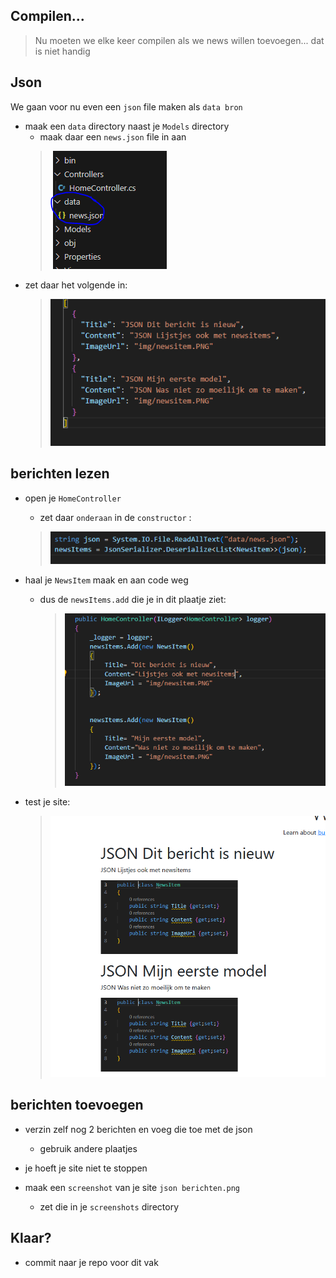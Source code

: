 
## Compilen...

> Nu moeten we elke keer compilen als we news willen toevoegen...
> dat is niet handig


## Json

We gaan voor nu even een `json` file maken als `data bron`

- maak een `data` directory naast je `Models` directory
    - maak daar een `news.json` file in aan
    > ![](img/data.PNG)
- zet daar het volgende in:
    > ![](img/jsonnews.PNG)

## berichten lezen

- open je `HomeController`
    - zet daar `onderaan` in de `constructor` :
    > ![](img/readnews.PNG)

- haal je `NewsItem`  maak en aan code weg
    - dus de `newsItems.add` die je in dit plaatje ziet:
        >![](img/add.PNG)
- test je site:
  >![](img/uitjson.PNG)


## berichten toevoegen

- verzin zelf nog 2 berichten en voeg die toe met de json
    - gebruik andere plaatjes
- je hoeft je site niet te stoppen

- maak een `screenshot` van je site `json berichten.png`
    - zet die in je `screenshots` directory


## Klaar?

- commit naar je repo voor dit vak